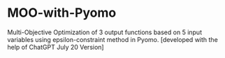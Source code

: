 # MOO-with-Pyomo
Multi-Objective Optimization of 3 output functions based on 5 input variables using epsilon-constraint method in Pyomo. [developed with the help of ChatGPT July 20 Version]
